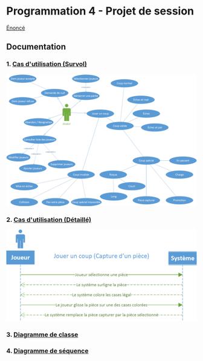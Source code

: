 # Programmation 4 - Projet de session

[Énoncé](Consignes/420-C46-H2023_TP1.doc)

## Documentation

### 1. [Cas d'utilisation (Survol)](Documentation/Cas%20d'utilisation.pdf)

<img src="./Documentation/Images/CasUtil.png" width=600>

### 2. [Cas d'utilisation (Détaillé)](Documentation/Cas%20d'utilisation%20détaillé.pdf)

<img src="./Documentation/Images/CasUtilD.png" width=600>

### 3. [Diagramme de classe](Documentation/Diagramme%20de%20classes.png)

### 4. [Diagramme de séquence](Documentation/Diagramme%20de%20s%C3%A9quence.pdf)
